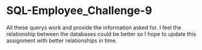# SQL-Employee_Challenge-9
 
All these querys work and provide the information asked for.  I feel the relationship between the databases could be better so I hope to update this assignment with better relationships in time. 
